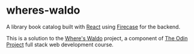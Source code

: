 # wheres-waldo

A library book catalog built with [React](https://reactjs.org/) using [Firecase](https://firebase.google.com/) for the backend.

This is a solution to the [Where's Waldo](https://www.theodinproject.com/courses/javascript/lessons/where-s-waldo-a-photo-tagging-app-javascript) project, a component of [The Odin Project](https://www.theodinproject.com/) full stack web development course.
